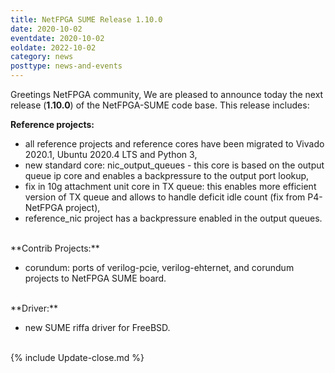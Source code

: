 ```yaml
---
title: NetFPGA SUME Release 1.10.0
date: 2020-10-02
eventdate: 2020-10-02
eoldate: 2022-10-02
category: news
posttype: news-and-events
---
```



Greetings NetFPGA community,
We are pleased to announce today the next release (**1.10.0**) of the NetFPGA-SUME code base.
This release includes:

**Reference projects:**


-  all reference projects and reference cores have been migrated to Vivado 2020.1, Ubuntu 2020.4 LTS and Python 3,
-  new standard core: nic_output_queues - this core is based on the output queue ip core and enables a backpressure to the output port lookup,
-  fix in 10g attachment unit core in TX queue: this enables more efficient version of TX queue and allows to handle deficit idle count (fix from P4-NetFPGA project),
-  reference_nic project has a backpressure enabled in the output queues.

<br>
**Contrib Projects:**

-  corundum: ports of verilog-pcie, verilog-ehternet, and corundum projects to NetFPGA SUME board.

<br>
**Driver:**

-  new SUME riffa driver for FreeBSD.

<br>
{% include Update-close.md %}

